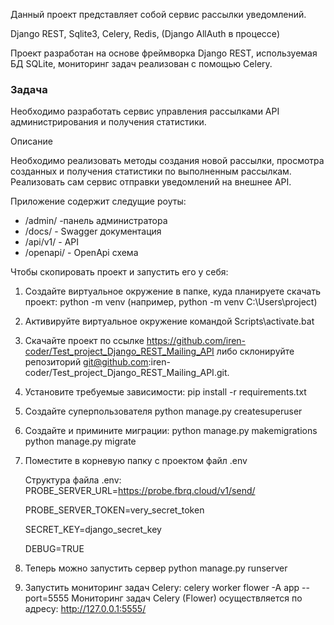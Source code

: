 Данный проект представляет собой сервис рассылки уведомлений.

Django REST, Sqlite3, Celery, Redis, (Django AllAuth в процессе)

Проект разработан на основе фреймворка Django REST, используемая БД SQLite, мониторинг задач реализован с помощью Celery.

<h3>Задача</h3>

Необходимо разработать сервис управления рассылками API администрирования и получения статистики.

Описание

Необходимо реализовать методы создания новой рассылки, просмотра созданных и получения статистики по выполненным рассылкам.
Реализовать сам сервис отправки уведомлений на внешнее API.

Приложение содержит следущие роуты:
- /admin/ -панель администратора
- /docs/ - Swagger документация
- /api/v1/ - API
- /openapi/ - OpenApi схема

Чтобы скопировать проект и запустить его у себя:

1. Создайте виртуальное окружение в папке, куда планируете скачать проект: python -m venv
(например, python -m venv C:\Users\project)

2. Активируйте виртуальное окружение командой Scripts\activate.bat

3. Скачайте проект по ссылке https://github.com/iren-coder/Test_project_Django_REST_Mailing_API либо склонируйте репозиторий git@github.com:iren-coder/Test_project_Django_REST_Mailing_API.git.

4. Установите требуемые зависимости: 
    pip install -r requirements.txt

5. Создайте суперпользователя python manage.py createsuperuser

6. Создайте и примините миграции:
python manage.py makemigrations
python manage.py migrate

7. Поместите в корневую папку с проектом файл .env

   Структура файла .env:
    PROBE_SERVER_URL=https://probe.fbrq.cloud/v1/send/

    PROBE_SERVER_TOKEN=very_secret_token

    SECRET_KEY=django_secret_key

    DEBUG=TRUE

8. Теперь можно запустить сервер python manage.py runserver

9. Запустить мониторинг задач Celery:
   celery worker
   flower -A app --port=5555
   Мониторинг задач Celery (Flower) осуществляется по адресу: http://127.0.0.1:5555/

